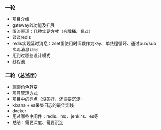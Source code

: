### 一轮
- 项目介绍
- gateway的功能及扩展
- 限流原理：几种实现方式（令牌桶、漏斗）
- 谈谈redis
- redis实现延时消息：zset里使用时间戳作为key、单线程循环、通过pub/sub实现消息订阅
- 用到过哪些设计模式
- 线程池
### 二轮（总监面）

- 聊聊角色转变
- 项目管理方式
- 项目中的亮点（没答好，还需要沉淀）
- kibana + es采集日志的最佳实践
- docker
- 用过哪些中间件：redis、mq、jenkins、es等
- 总结：需要深度、需要沉淀
